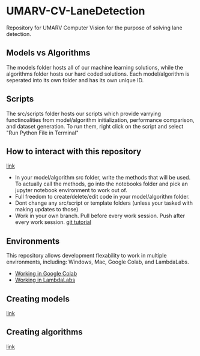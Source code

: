 # UMARV-CV-LaneDetection

Repository for UMARV Computer Vision for the purpose of solving lane detection.

## Models vs Algorithms

The models folder hosts all of our machine learning solutions, while the algorithms folder hosts our hard coded solutions. Each model/algorithm is seperated into its own folder and has its own unique ID.

## Scripts

The src/scripts folder hosts our scripts which provide varrying functinoalities from model/algorithm initialization, performance comparison, and dataset generation. To run them, right click on the script and select "Run Python File in Terminal"

## How to interact with this repository

[link](youtube.com)
- In your model/algorithm src folder, write the methods that will be used. To actually call the methods, go into the notebooks folder and pick an jupyter notebook environment to work out of.
- Full freedom to create/delete/edit code in your model/algorithm folder.
- Dont change any src/script or template folders (unless your tasked with making updates to those)
- Work in your own branch. Pull before every work session. Push after every work session. [git tutorial](youtube.com)

## Environments

This repository allows development flexability to work in multiple environments, including: Windows, Mac, Google Colab, and LambdaLabs.
- [Working in Google Colab](youtube.com)
- [Working in LambdaLabs](youtube.com)

## Creating models

[link](youtube.com)

## Creating algorithms

[link](youtube.com)